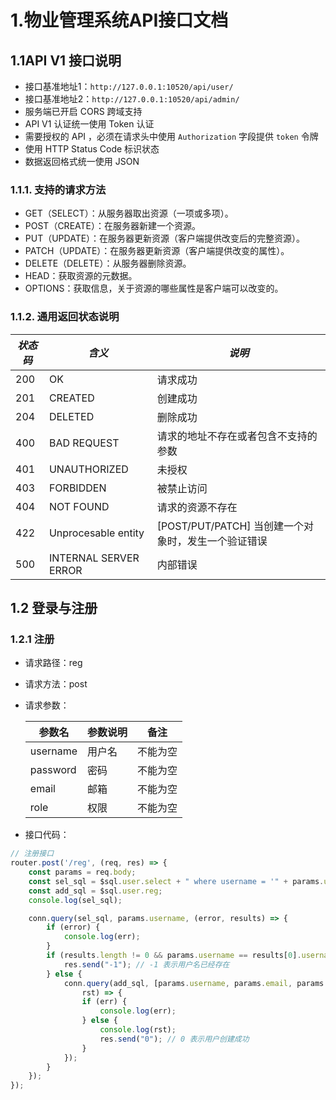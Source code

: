 # 1.物业管理系统API接口文档
## 1.1API V1 接口说明
   - 接口基准地址1：`http://127.0.0.1:10520/api/user/`
   - 接口基准地址2：`http://127.0.0.1:10520/api/admin/`
   - 服务端已开启 CORS 跨域支持
   - API V1 认证统一使用 Token 认证
   - 需要授权的 API ，必须在请求头中使用 `Authorization` 字段提供 `token` 令牌
   - 使用 HTTP Status Code 标识状态
   - 数据返回格式统一使用 JSON

### 1.1.1. 支持的请求方法
- GET（SELECT）：从服务器取出资源（一项或多项）。
- POST（CREATE）：在服务器新建一个资源。
- PUT（UPDATE）：在服务器更新资源（客户端提供改变后的完整资源）。
- PATCH（UPDATE）：在服务器更新资源（客户端提供改变的属性）。
- DELETE（DELETE）：从服务器删除资源。
- HEAD：获取资源的元数据。
- OPTIONS：获取信息，关于资源的哪些属性是客户端可以改变的。

### 1.1.2. 通用返回状态说明
| *状态码* | *含义*                | *说明*                                              |
| -------- | --------------------- | --------------------------------------------------- |
| 200      | OK                    | 请求成功                                            |
| 201      | CREATED               | 创建成功                                            |
| 204      | DELETED               | 删除成功                                            |
| 400      | BAD REQUEST           | 请求的地址不存在或者包含不支持的参数                |
| 401      | UNAUTHORIZED          | 未授权                                              |
| 403      | FORBIDDEN             | 被禁止访问                                          |
| 404      | NOT FOUND             | 请求的资源不存在                                    |
| 422      | Unprocesable entity   | [POST/PUT/PATCH] 当创建一个对象时，发生一个验证错误 |
| 500      | INTERNAL SERVER ERROR | 内部错误                                            |

## 1.2 登录与注册
### 1.2.1 注册
- 请求路径：reg
- 请求方法：post
- 请求参数：

  | 参数名   | 参数说明 | 备注     |
  | -------- | -------- | -------- |
  | username | 用户名   | 不能为空 |
  | password | 密码     | 不能为空 |
  | email    | 邮箱     | 不能为空 |
  | role     | 权限     | 不能为空 |

- 接口代码：
```js
// 注册接口
router.post('/reg', (req, res) => {
	const params = req.body;
	const sel_sql = $sql.user.select + " where username = '" + params.username + "'";
	const add_sql = $sql.user.reg;
	console.log(sel_sql);

	conn.query(sel_sql, params.username, (error, results) => {
		if (error) {
			console.log(err);
		}
		if (results.length != 0 && params.username == results[0].username) {
			res.send("-1"); // -1 表示用户名已经存在
		} else {
			conn.query(add_sql, [params.username, params.email, params.password, params.role], (err,
				rst) => {
				if (err) {
					console.log(err);
				} else {
					console.log(rst);
					res.send("0"); // 0 表示用户创建成功
				}
			});
		}
	});
});
```